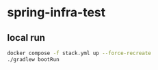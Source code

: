 # spring-infra-test

## local run

```bash
docker compose -f stack.yml up --force-recreate
./gradlew bootRun
```
